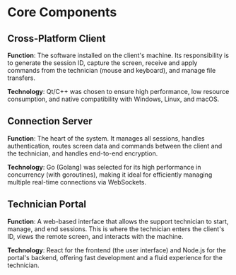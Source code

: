 # Core Components

## Cross-Platform Client

**Function**: The software installed on the client's machine. Its responsibility is to generate the session ID, capture the screen, receive and apply commands from the technician (mouse and keyboard), and manage file transfers.

**Technology**: Qt/C++ was chosen to ensure high performance, low resource consumption, and native compatibility with Windows, Linux, and macOS.

## Connection Server

**Function**: The heart of the system. It manages all sessions, handles authentication, routes screen data and commands between the client and the technician, and handles end-to-end encryption.

**Technology**: Go (Golang) was selected for its high performance in concurrency (with goroutines), making it ideal for efficiently managing multiple real-time connections via WebSockets.

## Technician Portal

**Function**: A web-based interface that allows the support technician to start, manage, and end sessions. This is where the technician enters the client's ID, views the remote screen, and interacts with the machine.

**Technology**: React for the frontend (the user interface) and Node.js for the portal's backend, offering fast development and a fluid experience for the technician.